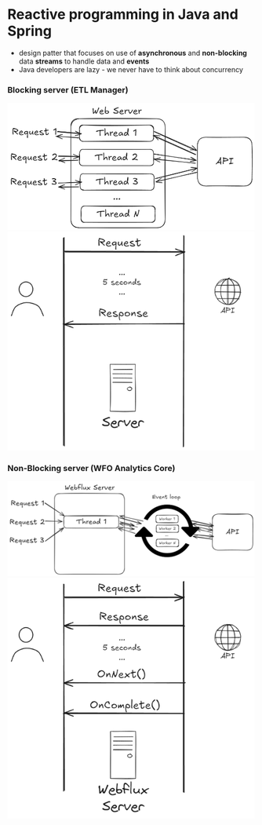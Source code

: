 # Reactive programming in Java and Spring
- design patter that focuses on use of **asynchronous** and **non-blocking** data **streams** to handle data and **events**
- Java developers are lazy - we never have to think about concurrency

### Blocking server (ETL Manager)
![img.png](img/blocking.png)
![img.png](img/blocking2.png)
### Non-Blocking server (WFO Analytics Core)
![img.png](img/nonblocking.png)
![img.png](img/nonblocking2.png)
